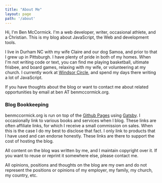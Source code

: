 ```yaml
---
title: "About Me"
layout: page
path: '/about'
---
```



Hi, I'm Ben McCormick.  I'm a web developer, writer, occasional athlete, and a Christian. This is my blog about JavaScript, the Web and development tools.

I live in Durham NC with my wife Claire and our dog Samoa, and prior to that I grew up in Pittsburgh.  I have plenty of pride in both of my homes.  When I'm not writing code or text, you can find me playing basketball, ultimate frisbee, and board games, relaxing with my wife, or volunteering at my church.  I currently work at [Windsor Circle](http://www.windsorcircle.com), and spend my days there writing a lot of JavaScript.

If you have thoughts about the blog or want to contact me about related opportunities by email at ben AT benmccormick.org.

### Blog Bookkeeping

benmccormick.org is run on top of the [Github Pages][ghp] using [Gatsby][gatsby].  I occasionally link to various books and services when I blog.  These links are often affiliate links, for which I receive a small commission on sales.  When this is the case I do my best to disclose that fact.  I only link to products that I have used and can endorse honestly. These links are there to support the cost of hosting the blog.

All content on the blog was written by me, and I maintain copyright over it.  If you want to reuse or reprint it somewhere else, please contact me.

All opinions, positions and thoughts on the blog are my own and do not represent the positions or opinions of my employer, my family, my church, my country, etc.










[twitter]:http://twitter.com/ben336
[ghp]: https://pages.github.com/
[gatsby]: https://github.com/gatsbyjs/gatsby
